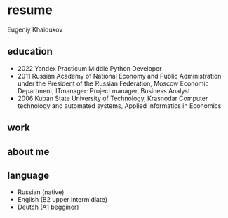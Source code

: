 # resume
Eugeniy Khaidukov

## education

* 2022 Yandex Practicum Middle Python Developer
* 2011 Russian Academy of National Economy and Public Administration under the President of the Russian Federation, Moscow
Economic Department, ITmanager: Project manager, Business Analyst
* 2006 Kuban State University of Technology, Krasnodar
Computer technology and automated systems, Applied Informatics in Economics

## work

## about me

## language
* Russian (native)
* English (B2 upper intermidiate)
* Deutch (A1 begginer)
 
 
